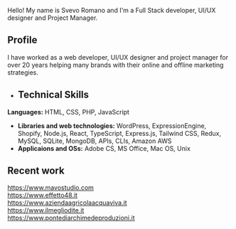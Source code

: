 Hello! My name is Svevo Romano and I'm a Full Stack developer, UI/UX designer and Project Manager.

## Profile
I have worked as a web developer, UI/UX designer and project manager for over 20 years helping many brands with their online and offline marketing strategies.

* ## Technical Skills
**Languages:** HTML, CSS, PHP, JavaScript  
* **Libraries and web technologies:**  WordPress, ExpressionEngine, Shopify, Node.js, React, TypeScript, Express.js, Tailwind CSS, Redux, MySQL, SQLite, MongoDB, APIs, CLIs, Amazon AWS  
* **Applicaions and OSs:** Adobe CS, MS Office, Mac OS, Unix

## Recent work
https://www.mavostudio.com  
https://www.effetto48.it  
https://www.aziendaagricolaacquaviva.it  
https://www.ilmegliodite.it  
https://www.pontediarchimedeproduzioni.it



<!--
**svedish/svedish** is a ✨ _special_ ✨ repository because its `README.md` (this file) appears on your GitHub profile.

Here are some ideas to get you started:

- 🔭 I’m currently working on ...
- 🌱 I’m currently learning ...
- 👯 I’m looking to collaborate on ...
- 🤔 I’m looking for help with ...
- 💬 Ask me about ...
- 📫 How to reach me: ...
- 😄 Pronouns: ...
- ⚡ Fun fact: ...
-->
